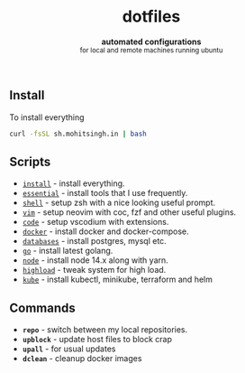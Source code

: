 <h1 align="center">dotfiles</h1>
<p align="center">
  <b>automated configurations</b><br/>
  <sub>for local and remote machines running ubuntu</sub>
</p>
<br />

## Install

To install everything

```sh
curl -fsSL sh.mohitsingh.in | bash
```

## Scripts

- [`install`][1] - install everything.
- [`essential`][2] - install tools that I use frequently.
- [`shell`][3] - setup zsh with a nice looking useful prompt.
- [`vim`][4] - setup neovim with coc, fzf and other useful plugins.
- [`code`][5] - setup vscodium with extensions.
- [`docker`][6] - install docker and docker-compose.
- [`databases`][7] - install postgres, mysql etc.
- [`go`][8] - install latest golang.
- [`node`][9] - install node 14.x along with yarn.
- [`highload`][10] - tweak system for high load.
- [`kube`][11] - install kubectl, minikube, terraform and helm

[1]: scripts/install
[2]: scripts/essential
[3]: scripts/shell
[4]: scripts/vim
[5]: scripts/code
[6]: scripts/docker
[7]: scripts/databases
[8]: scripts/go
[9]: scripts/node
[10]: scripts/highload
[11]: scripts/kube

## Commands

- **`repo`** - switch between my local repositories.
- **`upblock`** - update host files to block crap
- **`upall`** - for usual updates
- **`dclean`** - cleanup docker images

